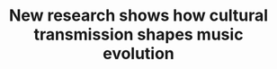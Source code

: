 ---
# Documentation: https://wowchemy.com/docs/managing-content/

title: "New research shows how cultural transmission shapes music evolution"
summary: 
authors: []
tags: []
categories: []
date: 

lastmod: "2023-03-22T00:00:00Z"


# Optional external URL for project (replaces project detail page).
external_link: https://www.ox.ac.uk/news/2023-03-22-new-research-shows-how-cultural-transmission-shapes-evolution-music

# Featured image
# To use, add an image named `featured.jpg/png` to your page's folder.
# Focal points: Smart, Center, TopLeft, Top, TopRight, Left, Right, BottomLeft, Bottom, BottomRight.
image:
  caption:
  focal_point: ""
  preview_only: false

# Custom links (optional).
#   Uncomment and edit lines below to show custom links.

url_code: ""
url_pdf: ""
url_slides: ""
url_video: ""

# Slides (optional).
#   Associate this project with Markdown slides.
#   Simply enter your slide deck's filename without extension.
#   E.g. `slides = "example-slides"` references `content/slides/example-slides.md`.
#   Otherwise, set `slides = ""`.
slides: ""
---
